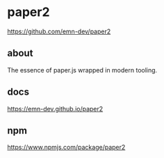 # paper2

https://github.com/emn-dev/paper2

## about

The essence of paper.js wrapped in modern tooling.

## docs

https://emn-dev.github.io/paper2

## npm

https://www.npmjs.com/package/paper2
